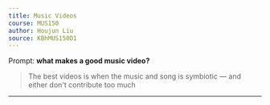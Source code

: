 ```yaml
---
title: Music Videos
course: MUS150
author: Houjun Liu
source: KBhMUS150D1
---
```


Prompt: **what makes a good music video?**

> The best videos is when the music and song is symbiotic — and either don't contribute too much

***

